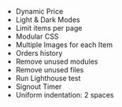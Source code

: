 - Dynamic Price
- Light & Dark Modes
- Limit items per page
- Modular CSS
- Multiple Images for each Item
- Orders history
- Remove unused modules
- Remove unused files
- Run Lighthouse test
- Signout Timer
- Uniform indentation: 2 spaces
